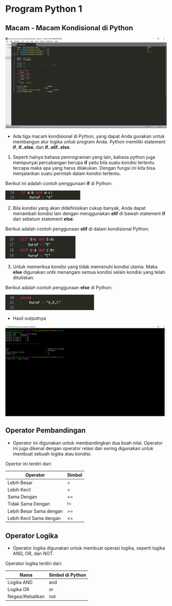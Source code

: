 # Program Python 1
## Macam - Macam Kondisional di Python

![alt teks](1.png "Contoh gambar 1.0")

- Ada tiga macam kondisional di Python, yang dapat Anda gunakan untuk membangun alur logika untuk program Anda. 
Python memiliki statement **if**, **if..else**, dan **if..elif..else**.

1. Seperti halnya bahasa pemrograman yang lain, bahasa python juga mempunyai percabangan berupa **if** yaitu bila suatu kondisi tertentu tercapa maka apa yang harus dilakukan. Dengan fungsi ini kita bisa menjalankan suatu perintah dalam kondisi tertentu.

Berikut ini adalah contoh penggunaan **if** di Python:

![alt teks](2.png "Contoh gambar 2.0")

2. Bila kondisi yang akan didefinisikan cukup banyak, Anda dapat menambah kondisi lain dengan menggunakan **elif** di bawah statement **if** dan sebelum statement **else**:

Berikut adalah contoh penggunaan **elif** di dalam kondisional Python:

![alt teks](3.png "Contoh gambar 3.0")

3. Untuk memeriksa kondisi yang tidak memenuhi kondisi utama. Maka **else** digunakan untk menangani semua kondisi selain kondisi yang telah dituliskan.

Berikut adalah contoh penggunaan **else** di Python:

![alt teks](4.png "Contoh gambar 4.0")

- Hasil outputnya

![alt teks](5.png "Contoh gambar 5.0")

## Operator Pembandingan

- Operator ini digunakan untuk membandingkan dua buah nilai. Operator ini juga dikenal dengan operator relasi dan sering digunakan untuk membuat sebuah logika atau kondisi.

Opertor ini terdiri dari:

| Operator|Simbol|
| ----------|------------|
| Lebih Besar|> |
| Lebih Kecil|< |
| Sama Dengan|== |
| Tidak Sama Dengan|!= |
| Lebih Besar Sama dengan|>= |
| Lebih Kecil Sama dengan|<= |

## Operator Logika

- Operator logika digunakan untuk membuat operasi logika, seperti logika AND, OR, dan NOT.

Operator logika terdiri dari:

| Nama| Simbol di Python |
|-----|-------------------|
| Logika AND|and |
| Logika OR|or |
| Negasi/Kebalikan|not |